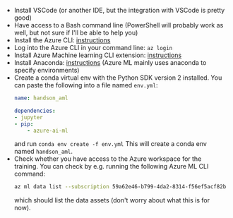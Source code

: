 * Install VSCode (or another IDE, but the integration with VSCode is pretty good)
* Have access to a Bash command line (PowerShell will probably work as well, but not sure if I'll be able to help you)
* Install the Azure CLI: [instructions](https://learn.microsoft.com/en-us/cli/azure/install-azure-cli)
* Log into the Azure CLI in your command line: `az login`
* Install Azure Machine learning CLI extension: [instructions](https://learn.microsoft.com/en-us/azure/machine-learning/how-to-configure-cli)
* Install Anaconda: [instructions](https://docs.anaconda.com/free/anaconda/install/index.html) (Azure ML mainly uses anaconda to specify environments)
* Create a conda virtual env with the Python SDK version 2 installed. You can paste the following into a file named `env.yml`:
    ```yaml
    name: handson_aml

    dependencies:
    - jupyter
    - pip:
        - azure-ai-ml
    ```
    and run `conda env create -f env.yml`
    This will create a conda env named `handson_aml`.
* Check whether you have access to the Azure workspace for the training. You can check by e.g. running the following Azure ML CLI command:
    ```bash
    az ml data list --subscription 59a62e46-b799-4da2-8314-f56ef5acf82b -g rg-azuremltraining -w dummy-workspace
    ```
    which should list the data assets (don't worry about what this is for now).
